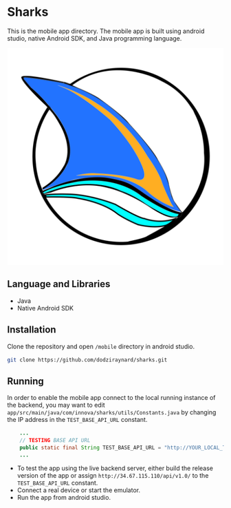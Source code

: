 # Sharks
This is the mobile app directory. The mobile app is built using android studio, native Android SDK, and Java programming language.

![sharks launcher icon](ic_launcher-playstore.png)

## Language and Libraries
- Java
- Native Android SDK

## Installation
Clone the repository and open `/mobile` directory in android studio.
```bash
git clone https://github.com/dodziraynard/sharks.git
```

## Running
In order to enable the mobile app connect to the local running instance of the backend, you may want to edit `app/src/main/java/com/innova/sharks/utils/Constants.java`
by changing the IP address in the `TEST_BASE_API_URL` constant.

```java
    ...
    // TESTING BASE API URL
    public static final String TEST_BASE_API_URL = "http://YOUR_LOCAL_TEST_IP:8000/api/v1.0/";
    ...
```
- To test the app using the live backend server, either build the release version of the app or assign `http://34.67.115.110/api/v1.0/` to the `TEST_BASE_API_URL` constant.
- Connect a real device or start the emulator.
- Run the app from android studio.
